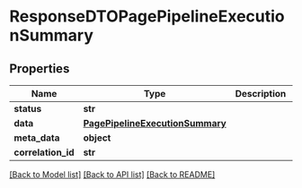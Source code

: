 # ResponseDTOPagePipelineExecutionSummary

## Properties
Name | Type | Description | Notes
------------ | ------------- | ------------- | -------------
**status** | **str** |  | [optional] 
**data** | [**PagePipelineExecutionSummary**](PagePipelineExecutionSummary.md) |  | [optional] 
**meta_data** | **object** |  | [optional] 
**correlation_id** | **str** |  | [optional] 

[[Back to Model list]](../README.md#documentation-for-models) [[Back to API list]](../README.md#documentation-for-api-endpoints) [[Back to README]](../README.md)

